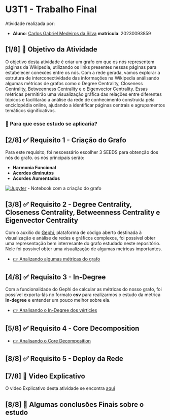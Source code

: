 # U3T1 - Trabalho Final

Atividade realizada por:

- **Aluno**: [Carlos Gabriel Medeiros da Silva](https://github.com/CarlosG18) **matricula**: 20230093859

## [1/8] 🎯 Objetivo da Atividade

O objetivo desta atividade é criar um grafo em que os nós representem páginas da Wikipedia, utilizando os links presentes nessas páginas para estabelecer conexões entre os nós. Com a rede gerada, vamos explorar a estrutura de interconectividade das informações na Wikipedia análisando algumas métricas de grafos como o Degree Centrality, Closeness Centrality, Betweenness Centrality e o Eigenvector Centrality. Essas métricas permitirão uma visualização gráfica das relações entre diferentes tópicos e facilitarão a análise da rede de conhecimento construída pela enciclopédia online, ajudando a identificar páginas centrais e agrupamentos temáticos significativos.

### 🤔 Para que esse estudo se aplicaria?

## [2/8] ✅ Requisito 1 - Criação do Grafo

Para este requisito, foi nescessário escolher 3 SEEDS para obtenção dos nós do grafo. os nós principais serão:

- **Harmonia Funcional**
- **Acordes diminutos**
- **Acordes Aumentados**

[![Jupyter](https://img.shields.io/badge/-Notebook-191A1B?style=flat-square&logo=jupyter)](./requisito1/grafo.ipynb) - Notebook com a criação do grafo

## [3/8] ✅ Requisito 2 - Degree Centrality, Closeness Centrality, Betweenness Centrality e Eigenvector Centrality

Com o auxilio do [Gephi](https://gephi.org/), plataforma de código aberto destinada à visualização e análise de redes e gráficos complexos, foi possivel obter uma representação bem interresante do grafo estudado neste repositório. Nele foi possivel obter uma visualização de algumas metricas importantes.

- [👉 Analizando algumas métricas do grafo](./requisito2/metrics_graph.md)

## [4/8] ✅ Requisito 3 - In-Degree

Com a funcionalidade do Gephi de calcular as métricas do nosso grafo, foi possível exporta-lás no formato **csv** para realizarmos o estudo da métrica **In-degree** e entender um pouco melhor sobre ela.

- [👉 Analisando o In-Degree dos vérticies](./requisito3/indegree.md)

## [5/8] ✅ Requisito 4 - Core Decomposition

- [👉 Analisando o Core Decomposition](./requisito4/core.md)

## [8/8] ✅ Requisito 5 - Deploy da Rede

## [7/8] 🎥 Video Explicativo

O video Explicativo desta atividade se encontra [aqui]()

## [8/8] 🏁 Algumas conclusões Finais sobre o estudo

